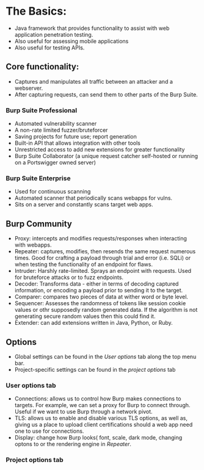 # The Basics:

* Java framework that provides functionality to assist with web application penetration testing.
* Also useful for assessing mobile applications
* Also useful for testing APIs.

## Core functionality:
* Captures and manipulates all traffic between an attacker and a webserver. 
* After capturing requests, can send them to other parts of the Burp Suite.

### Burp Suite Professional
* Automated vulnerability scanner
* A non-rate limited fuzzer/bruteforcer
* Saving projects for future use; report generation
* Built-in API that allows integration with other tools
* Unrestricted access to add new extensions for greater functionality
* Burp Suite Collaborator (a unique request catcher self-hosted or running on a Portswigger owned server)

### Burp Suite Enterprise
* Used for continuous scanning
* Automated scanner that periodically scans webapps for vulns.
* Sits on a server and constantly scans target web apps.

## Burp Community
* Proxy: intercepts and modifies requests/responses when interacting with webapps.
* Repeater: captures, modifies, then resends the same request numerous times.
Good for crafting a payload through trial and error (i.e. SQLi) or 
when testing the functionality of an endpoint for flaws.
* Intruder: Harshly rate-limited. Sprays an endpoint with requests. Used for bruteforce attacks or to fuzz endpoints.
* Decoder: Transforms data - either in terms of decoding captured information, or encoding a payload
prior to sending it to the target.
* Comparer: compares two pieces of data at wither word or byte level. 
* Sequencer: Assesses the randomness of tokens like session cookie values or othr supposedly random generated data.
If the algorithm is not generating secure random values then this could find it.
* Extender: can add extensions written in Java, Python, or Ruby.

## Options
* Global settings can be found in the *User options* tab along the top menu bar. 
* Project-specific settings can be found in the *project options* tab

### User options tab
* Connections: allows us to control how Burp makes connections to targets. For example, 
we can set a proxy for Burp to connect through. Useful if we want to use Burp through a network pivot.
* TLS: allows us to enable and disable various TLS options, as well as, giving us a place to upload client
certifications should a web app need one to use for connections.
* Display: change how Burp looks( font, scale, dark mode, changing optons to or the rendering engine in *Repeater*.

### Project options tab
